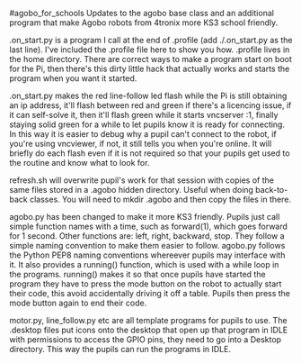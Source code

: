 #agobo_for_schools
Updates to the agobo base class and an additional program that make Agobo robots from 4tronix more KS3 school friendly.

.on_start.py is a program I call at the end of .profile (add ./.on_start.py as the last line). I've included the .profile file here to show you how. .profile lives in the home directory. There are correct ways to make a program start on boot for the Pi, then there's this dirty little hack that actually works and starts the program when you want it started. 

.on_start.py makes the red line-follow led flash while the Pi is still obtaining an ip address, it'll flash between red and green if there's a licencing issue, if it can self-solve it, then it'll flash green while it starts vncserver :1, finally staying solid green for a while to let pupils know it is ready for connecting. In this way it is easier to debug why a pupil can't connect to the robot, if you're using vncviewer, if not, it still tells you when you're online. It will briefly do each flash even if it is not required so that your pupils get used to the routine and know what to look for.

refresh.sh will overwrite pupil's work for that session with copies of the same files stored in a .agobo hidden directory. Useful when doing back-to-back classes. You will need to mkdir .agobo and then copy the files in there.

agobo.py has been changed to make it more KS3 friendly. Pupils just call simple function names with a time, such as forward(1), which goes forward for 1 second. Other functions are: left, right, backward, stop. They follow a simple naming convention to make them easier to follow. agobo.py follows the Python PEP8 naming conventions whereever pupils may interface with it. It also provides a running() function, which is used with a while loop in the programs. running() makes it so that once pupils have started the program they have to press the mode button on the robot to actually start their code, this avoid accidentally driving it off a table. Pupils then press the mode button again to end their code.

motor.py, line_follow.py etc are all template programs for pupils to use. The .desktop files put icons onto the desktop that open up that program in IDLE with permissions to access the GPIO pins, they need to go into a Desktop directory. This way the pupils can run the programs in IDLE.
